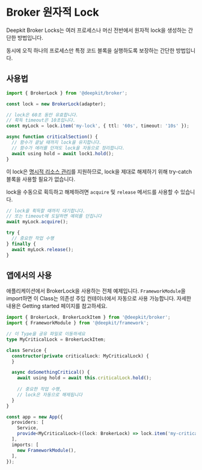 # Broker 원자적 Lock

Deepkit Broker Locks는 여러 프로세스나 머신 전반에서 원자적 lock을 생성하는 간단한 방법입니다. 

동시에 오직 하나의 프로세스만 특정 코드 블록을 실행하도록 보장하는 간단한 방법입니다.

## 사용법

```typescript
import { BrokerLock } from '@deepkit/broker';

const lock = new BrokerLock(adapter);

// lock은 60초 동안 유효합니다.
// 획득 timeout은 10초입니다.
const myLock = lock.item('my-lock', { ttl: '60s', timeout: '10s' });

async function criticalSection() {
  // 함수가 끝날 때까지 lock을 유지합니다.
  // 함수가 에러를 던져도 lock을 자동으로 정리합니다.
  await using hold = await lock1.hold();
}
```

이 lock은 [명시적 리소스 관리](https://github.com/tc39/proposal-explicit-resource-management)를 지원하므로, lock을 제대로 해제하기 위해 try-catch 블록을 사용할 필요가 없습니다.

lock을 수동으로 획득하고 해제하려면 `acquire` 및 `release` 메서드를 사용할 수 있습니다.

```typescript
// lock을 획득할 때까지 대기합니다.
// 또는 timeout에 도달하면 예외를 던집니다
await myLock.acquire();

try {
  // 중요한 작업 수행
} finally {
  await myLock.release();
}
```

## 앱에서의 사용

애플리케이션에서 BrokerLock을 사용하는 전체 예제입니다.
`FrameworkModule`을 import하면 이 Class는 의존성 주입 컨테이너에서 자동으로 사용 가능합니다.
자세한 내용은 Getting started 페이지를 참고하세요.

```typescript
import { BrokerLock, BrokerLockItem } from '@deepkit/broker';
import { FrameworkModule } from '@deepkit/framework';

// 이 Type을 공유 파일로 이동하세요
type MyCriticalLock = BrokerLockItem;

class Service {
  constructor(private criticalLock: MyCriticalLock) {
  }

  async doSomethingCritical() {
    await using hold = await this.criticalLock.hold();
    
    // 중요한 작업 수행,
    // lock은 자동으로 해제됩니다
  }
}

const app = new App({
  providers: [
    Service,
    provide<MyCriticalLock>((lock: BrokerLock) => lock.item('my-critical-lock', { ttl: '60s', timeout: '10s' })),
  ],
  imports: [
    new FrameworkModule(),
  ],
});
```